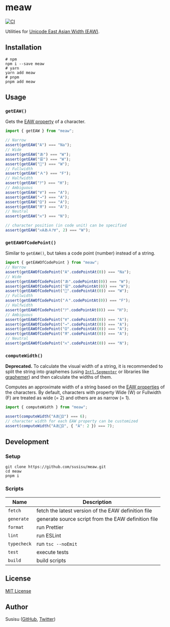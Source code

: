 # meaw

[![CI](https://github.com/susisu/meaw/workflows/CI/badge.svg)](https://github.com/susisu/meaw/actions?query=workflow%3ACI)

Utilities for [Unicode East Asian Width (EAW)](http://www.unicode.org/reports/tr11/).

## Installation

``` shell
# npm
npm i --save meaw
# yarn
yarn add meaw
# pnpm
pnpm add meaw
```

## Usage

### `getEAW()`

Gets the [EAW property](http://www.unicode.org/reports/tr11/) of a character.

``` javascript
import { getEAW } from "meaw";

// Narrow
assert(getEAW("A") === "Na");
// Wide
assert(getEAW("あ") === "W");
assert(getEAW("安") === "W");
assert(getEAW("🍣") === "W");
// Fullwidth
assert(getEAW("Ａ") === "F");
// Halfwidth
assert(getEAW("ｱ") === "H");
// Ambiguous
assert(getEAW("∀") === "A");
assert(getEAW("→") === "A");
assert(getEAW("Ω") === "A");
assert(getEAW("Я") === "A");
// Neutral
assert(getEAW("ℵ") === "N");

// character position (in code unit) can be specified
assert(getEAW("ℵAあＡｱ∀", 2) === "W");
```

### `getEAWOfCodePoint()`

Similar to `getEAW()`, but takes a code point (number) instead of a string.

```javascript
import { getEAWOfCodePoint } from "meaw";
// Narrow
assert(getEAWOfCodePoint("A".codePointAt(0)) === "Na");
// Wide
assert(getEAWOfCodePoint("あ".codePointAt(0)) === "W");
assert(getEAWOfCodePoint("安".codePointAt(0)) === "W");
assert(getEAWOfCodePoint("🍣".codePointAt(0)) === "W");
// Fullwidth
assert(getEAWOfCodePoint("Ａ".codePointAt(0)) === "F");
// Halfwidth
assert(getEAWOfCodePoint("ｱ".codePointAt(0)) === "H");
// Ambiguous
assert(getEAWOfCodePoint("∀".codePointAt(0)) === "A");
assert(getEAWOfCodePoint("→".codePointAt(0)) === "A");
assert(getEAWOfCodePoint("Ω".codePointAt(0)) === "A");
assert(getEAWOfCodePoint("Я".codePointAt(0)) === "A");
// Neutral
assert(getEAWOfCodePoint("ℵ".codePointAt(0)) === "N");
```

### `computeWidth()`

**Deprecated.** To calculate the visual width of a string, it is recommended to split the string into graphemes (using [`Intl.Segmenter`](https://developer.mozilla.org/en-US/docs/Web/JavaScript/Reference/Global_Objects/Intl/Segmenter) or libraries like [graphemer](https://github.com/flmnt/graphemer)) and then calculate the widths of them.

Computes an approximate width of a string based on the [EAW properties](http://www.unicode.org/reports/tr11/) of the characters.
By default, characters with property Wide (W) or Fullwidth (F) are treated as wide (= 2) and others are as narrow (= 1).

``` javascript
import { computeWidth } from "meaw";

assert(computeWidth("Aあ🍣Ω") === 6);
// character width for each EAW property can be customized
assert(computeWidth("Aあ🍣Ω", { "A": 2 }) === 7);
```

## Development

### Setup

``` shell
git clone https://github.com/susisu/meaw.git
cd meaw
pnpm i
```

### Scripts

| Name        | Description                                                       |
| ----------- | ----------------------------------------------------------------- |
| `fetch`     | fetch the latest version of the EAW definition file               |
| `generate`  | generate source script from the EAW definition file               |
| `format`    | run Prettier                                                      |
| `lint`      | run ESLint                                                        |
| `typecheck` | run `tsc --noEmit`                                                |
| `test`      | execute tests                                                     |
| `build`     | build scripts                                                     |

## License

[MIT License](http://opensource.org/licenses/mit-license.php)

## Author

Susisu ([GitHub](https://github.com/susisu), [Twitter](https://twitter.com/susisu2413))
